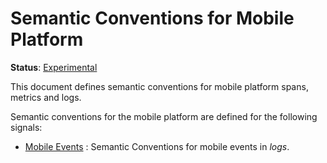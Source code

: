 <!--- Hugo front matter used to generate the website version of this page:
linkTitle: Mobile
path_base_for_github_subdir:
  from: tmp/semconv/docs/mobile/_index.md
  to: mobile/README.md
--->

# Semantic Conventions for Mobile Platform

**Status**: [Experimental][DocumentStatus]

This document defines semantic conventions for mobile platform spans, metrics and logs.

Semantic conventions for the mobile platform are defined for the following signals:

* [Mobile Events](events.md) : Semantic Conventions for mobile events in *logs*.

[DocumentStatus]: https://opentelemetry.io/docs/specs/otel/document-status
